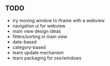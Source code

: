## TODO

* try moving window to iframe with a webview
* navigation ui for webview
* main view design ideas
* filters/sorting in main view
 * date-based
 * category-based
* learn update mechanism
* learn packaging for osx/windows

